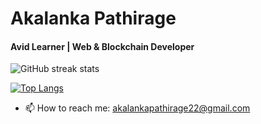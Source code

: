 # Akalanka Pathirage

#### Avid Learner | Web & Blockchain Developer


![GitHub streak stats](https://github-readme-streak-stats.herokuapp.com/?user=Ak-prog-50) 

[![Top Langs](https://github-readme-stats-ak-prog-50.vercel.app/api/top-langs/?username=ak-prog-50&hide=html,css,shell,EJS&langs_count=5)](https://github.com/anuraghazra/github-readme-stats)

<!-- <a>
  <img align="left" src="https://github-readme-streak-stats.herokuapp.com/?user=Ak-prog-50" />
</a>
<a href="https://github.com/anuraghazra/github-readme-stats">
  <img align="left" src="https://github-readme-stats.vercel.app/api/top-langs/?username=ak-prog-50&hide=html,css,shell,EJS&langs_count=5" />
</a> -->

<!-- <br /><br /><br /><br /><br /><br /><br /><br /><br /><br /><br /> -->
- 📫 How to reach me: akalankapathirage22@gmail.com 











